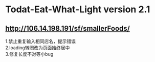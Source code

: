 # Todat-Eat-What-Light version 2.1 
## http://106.14.198.191/sf/smallerFoods/
1.禁止重复输入相同店名，提示错误<br>
2.loading转圈改为页面始终居中<br>
3.修复长度不对等小bug<br>

